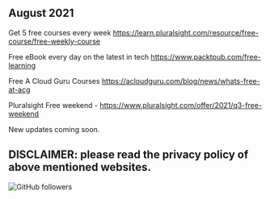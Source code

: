 August 2021
-------------------------------------
Get 5 free courses every week https://learn.pluralsight.com/resource/free-course/free-weekly-course

Free eBook every day on the latest in tech https://www.packtpub.com/free-learning

Free A Cloud Guru Courses https://acloudguru.com/blog/news/whats-free-at-acg

Pluralsight Free weekend - https://www.pluralsight.com/offer/2021/q3-free-weekend

 
New updates coming soon.

DISCLAIMER: please read the privacy policy of above mentioned websites.
--------------------------------------------------------------------------------------
<img alt="GitHub followers" src="https://img.shields.io/github/followers/josepraveen?style=social">

